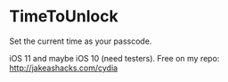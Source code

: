 # TimeToUnlock
Set the current time as your passcode.

iOS 11 and maybe iOS 10 (need testers). Free on my repo: http://jakeashacks.com/cydia
